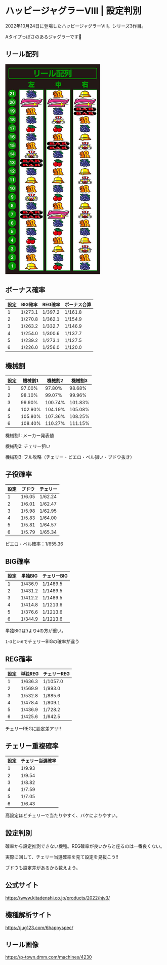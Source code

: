 # ハッピージャグラーVⅢ | 設定判別

2022年10月24日に登場したハッピージャグラーVⅢ。シリーズ3作目。

Aタイプっぽさのあるジャグラーです🤡

## リール配列

<img src="images/reel.jpeg" alt="reel" width="300" />

## ボーナス確率

| 設定 | BIG確率 | REG確率 | ボーナス合算 |
| ---- | ------- | ------- | ------------ |
| 1    | 1/273.1 | 1/397.2 | 1/161.8      |
| 2    | 1/270.8 | 1/362.1 | 1/154.9      |
| 3    | 1/263.2 | 1/332.7 | 1/146.9      |
| 4    | 1/254.0 | 1/300.6 | 1/137.7      |
| 5    | 1/239.2 | 1/273.1 | 1/127.5      |
| 6    | 1/226.0 | 1/256.0 | 1/120.0      |

## 機械割

| 設定 | 機械割1 | 機械割2 | 機械割3 |
| ---- | ------- | ------- | ------- |
| 1    | 97.00%  | 97.80%  | 98.68%  |
| 2    | 98.10%  | 99.07%  | 99.96%  |
| 3    | 99.90%  | 100.74% | 101.83% |
| 4    | 102.90% | 104.19% | 105.08% |
| 5    | 105.80% | 107.36% | 108.25% |
| 6    | 108.40% | 110.27% | 111.15% |

機械割1: メーカー発表値

機械割2: チェリー狙い

機械割3: フル攻略（チェリー・ピエロ・ベル狙い・ブドウ抜き）

## 子役確率

| 設定 | ブドウ | チェリー |
| ---- | ------ | -------- |
| 1    | 1/6.05 | 1/62.24  |
| 2    | 1/6.01 | 1/62.47  |
| 3    | 1/5.98 | 1/62.95  |
| 4    | 1/5.83 | 1/64.00  |
| 5    | 1/5.81 | 1/64.57  |
| 6    | 1/5.79 | 1/65.34  |

ピエロ・ベル確率：1/655.36

## BIG確率

| 設定 | 単独BIG | チェリーBIG |
| ---- | --------| ----------- |
| 1    | 1/436.9 | 1/1489.5    |
| 2    | 1/431.2 | 1/1489.5    |
| 3    | 1/412.2 | 1/1489.5    |
| 4    | 1/414.8 | 1/1213.6    |
| 5    | 1/376.6 | 1/1213.6    |
| 6    | 1/344.9 | 1/1213.6    |

単独BIGは`3`より`4`の方が重い。

`1~3`と`4~6`でチェリーBIGの確率が違う

## REG確率

| 設定 | 単独REG | チェリーREG |
| ---- | ------- | ----------- |
| 1    | 1/636.3 | 1/1057.0    |
| 2    | 1/569.9 | 1/993.0     |
| 3    | 1/532.8 | 1/885.6     |
| 4    | 1/478.4 | 1/809.1     |
| 5    | 1/436.9 | 1/728.2     |
| 6    | 1/425.6 | 1/642.5     |

チェリーREGに設定差アリ‼️

## チェリー重複確率

| 設定 | チェリー当選確率 |
| ---- | ---------------- |
| 1    | 1/9.93           |
| 2    | 1/9.54           |
| 3    | 1/8.82           |
| 4    | 1/7.59           |
| 5    | 1/7.05           |
| 6    | 1/6.43           |

高設定ほどチェリーで当たりやすく、バケによりやすい。

## 設定判別

確率から設定推測できない機種。REG確率が良いからと座るのは一番良くない。

実際に回して、チェリー当選確率を見て設定を見抜こう‼️

ブドウも設定差があるから数えよう。

## 公式サイト

https://www.kitadenshi.co.jp/products/2022/hjv3/

## 機種解析サイト

https://jug123.com/6happyspec/

## リール画像

https://p-town.dmm.com/machines/4230

